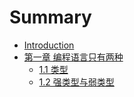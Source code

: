 # Summary

* [Introduction](README.md)
* [第一章 编程语言只有两种](chapter1.md)
   * [1.1 类型](1_1_type.md)
   * [1.2 强类型与弱类型](1_2_weak-and-strong-type.md)

